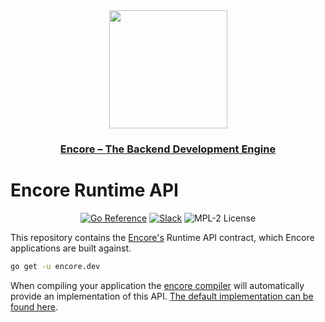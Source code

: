 <div align="center">
  <a href="https://encore.dev" alt="encore"><img width="189px" src="https://encore.dev/assets/img/logo.svg"></a>
  <h3><a href="https://encore.dev">Encore – The Backend Development Engine</a></h3>
</div>

# Encore Runtime API

<div align="center">

[![Go Reference](https://pkg.go.dev/badge/encore.dev.svg)](https://pkg.go.dev/encore.dev) [![Slack](https://img.shields.io/badge/chat-on%20slack-blue?style=flat-square&logo=slack)](https://encore.dev/slack) ![MPL-2 License](https://img.shields.io/github/license/encoredev/encore.dev?style=flat-square)

</div>

This repository contains the [Encore's](https://encore.dev) Runtime API contract, which Encore applications are built against.

```bash
go get -u encore.dev
```

When compiling your application the [encore compiler](https://github.com/encoredev/encore) will automatically provide an
implementation of this API. [The default implementation can be found here](https://github.com/encoredev/encore/tree/main/runtime).
